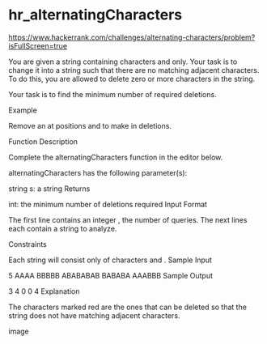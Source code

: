 # hr_alternatingCharacters
https://www.hackerrank.com/challenges/alternating-characters/problem?isFullScreen=true


You are given a string containing characters  and  only. Your task is to change it into a string such that there are no matching adjacent characters. To do this, you are allowed to delete zero or more characters in the string.

Your task is to find the minimum number of required deletions.

Example

Remove an  at positions  and  to make  in  deletions.

Function Description

Complete the alternatingCharacters function in the editor below.

alternatingCharacters has the following parameter(s):

string s: a string
Returns

int: the minimum number of deletions required
Input Format

The first line contains an integer , the number of queries.
The next  lines each contain a string  to analyze.

Constraints

Each string  will consist only of characters  and .
Sample Input

5
AAAA
BBBBB
ABABABAB
BABABA
AAABBB
Sample Output

3
4
0
0
4
Explanation

The characters marked red are the ones that can be deleted so that the string does not have matching adjacent characters.

image
